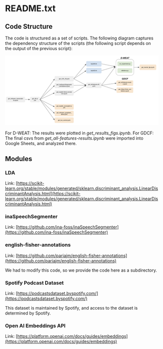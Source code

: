 # README.txt

## Code Structure

The code is structured as a set of scripts. The following diagram captures the dependency structure of the scripts (the following script depends on the output of the previous script):

![](./img/dependency.png?raw=True)

For D-WEAT: The results were plotted in *get_results_figs.ipynb*. For GDCF: The final csvs from *get_all-features-results.ipynb* were imported into Google Sheets, and analyzed there.

## Modules

### LDA

Link: [https://scikit-learn.org/stable/modules/generated/sklearn.discriminant_analysis.LinearDiscriminantAnalysis.html](https://scikit-learn.org/stable/modules/generated/sklearn.discriminant_analysis.LinearDiscriminantAnalysis.html)

### inaSpeechSegmenter

Link: [https://github.com/ina-foss/inaSpeechSegmenter](https://github.com/ina-foss/inaSpeechSegmenter)

### english-fisher-annotations

Link: [https://github.com/pariajm/english-fisher-annotations](https://github.com/pariajm/english-fisher-annotations)

We had to modify this code, so we provide the code here as a subdirectory.


### Spotify Podcast Dataset

Link: [https://podcastsdataset.byspotify.com/](https://podcastsdataset.byspotify.com/)

This dataset is maintained by Spotify, and access to the dataset is determined by Spotify.

### Open AI Embeddings API

Link: [https://platform.openai.com/docs/guides/embeddings](https://platform.openai.com/docs/guides/embeddings)